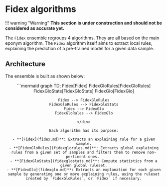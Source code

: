 # Fidex algorithms

!!! warning "Warning"
    **This section is under construction and should not be considered as accurate yet.**

The `Fidex` ensemble regroups 4 algorithms. They are all based on the main eponym algorithm. The `Fidex` algorithm itself aims to extract local rules, explaining the prediction of a pre-trained model for a given data sample. 


## Architecture

The ensemble is built as shown below:

<div align="center">
```mermaid
graph TD;
    Fidex[Fidex] 
    FidexGloRules[FidexGloRules] 
    FidexGloStats[FidexGloStats] 
    FidexGlo[FidexGlo]
    
    Fidex --> FidexGloRules
    FidexGloRules --> FidexGloStats
    Fidex --> FidexGlo
    FidexGloRules --> FidexGlo
```
</div>

Each algorithm has its purpose:

- **[Fidex](fidex.md)**: Extracts an explaining rule for a given sample.
- **[FidexGloRules](fidexglorules.md)**: Extracts global explaining rules from a given set of samples and filters them to remove non-pertinent ones. 
- **[FidexGloStats](fidexglostats.md)**: Compute statistics from a given global ruleset.
- **[FidexGlo](fidexglo.md)**: Extracts an explanation for each given sample by generating one or more explaining rules, using the ruleset created by `FidexGloRules`, or `Fidex` if necessary.